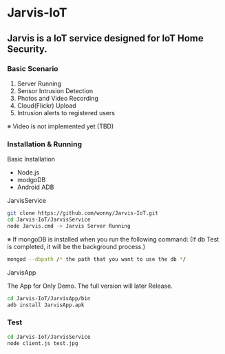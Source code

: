 # Jarvis-IoT

## Jarvis is a IoT service designed for IoT Home Security.

### Basic Scenario

  1. Server Running
  2. Sensor Intrusion Detection
  3. Photos and Video Recording
  4. Cloud(Flickr) Upload
  5. Intrusion alerts to registered users
  
  ※ Video is not implemented yet (TBD)
  
### Installation & Running

Basic Installation
  - Node.js
  - modgoDB
  - Android ADB

JarvisService 

``` sh
git clone https://github.com/wonny/Jarvis-IoT.git
cd Jarvis-IoT/JarvisService
node Jarvis.cmd -> Jarvis Server Running
```
※ If mongoDB is installed when you run the following command:
(If db Test is completed, it will be the background process.)
``` sh
mongod --dbpath /* the path that you want to use the db */
```

JarvisApp

The App for Only Demo. The full version will later Release.

``` sh
cd Jarvis-IoT/JarvisApp/bin
adb install JarvisApp.apk
```
### Test

``` sh
cd Jarvis-IoT/JarvisService
node client.js test.jpg
```
